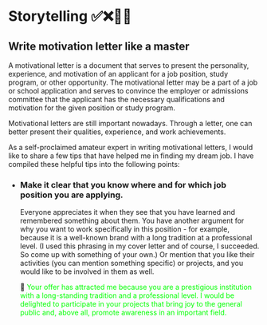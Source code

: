 # Storytelling ✅❌🤗😩

## Write motivation letter like a master

A motivational letter is a document that serves to present the personality, experience, and motivation of an applicant for a job position, study program, or other opportunity. The motivational letter may be a part of a job or school application and serves to convince the employer or admissions committee that the applicant has the necessary qualifications and motivation for the given position or study program.

Motivational letters are still important nowadays. Through a letter, one can better present their qualities, experience, and work achievements.

As a self-proclaimed amateur expert in writing motivational letters, I would like to share a few tips that have helped me in finding my dream job. 
I have compiled these helpful tips into the following points:

- ### Make it clear that you know where and for which job position you are applying.
    Everyone appreciates it when they see that you have learned and remembered something about them.
    You have another argument for why you want to work specifically in this position - for example, because it is a well-known brand with a long tradition at a       professional level. (I used this phrasing in my cover letter and of course, I succeeded. So come up with something of your own.)
    Or mention that you like their activities (you can mention something specific) or projects, and you would like to be involved in them as well.
    
    🤗 <font color="#00FF00">Your offer has attracted me because you are a prestigious institution with a long-standing tradition and a professional level. I would be delighted to participate in your projects that bring joy to the general public and, above all, promote awareness in an important field.


